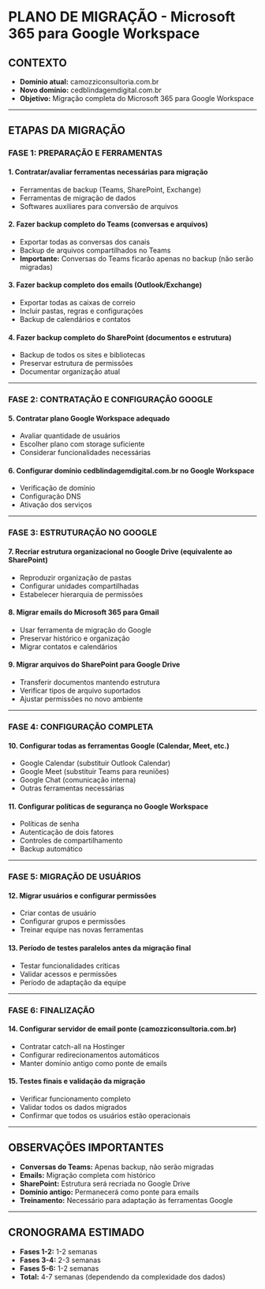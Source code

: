 # PLANO DE MIGRAÇÃO - Microsoft 365 para Google Workspace

## CONTEXTO
- **Domínio atual:** camozziconsultoria.com.br
- **Novo domínio:** cedblindagemdigital.com.br
- **Objetivo:** Migração completa do Microsoft 365 para Google Workspace

---

## ETAPAS DA MIGRAÇÃO

### FASE 1: PREPARAÇÃO E FERRAMENTAS

#### 1. Contratar/avaliar ferramentas necessárias para migração
- Ferramentas de backup (Teams, SharePoint, Exchange)
- Ferramentas de migração de dados
- Softwares auxiliares para conversão de arquivos

#### 2. Fazer backup completo do Teams (conversas e arquivos)
- Exportar todas as conversas dos canais
- Backup de arquivos compartilhados no Teams
- **Importante:** Conversas do Teams ficarão apenas no backup (não serão migradas)

#### 3. Fazer backup completo dos emails (Outlook/Exchange)
- Exportar todas as caixas de correio
- Incluir pastas, regras e configurações
- Backup de calendários e contatos

#### 4. Fazer backup completo do SharePoint (documentos e estrutura)
- Backup de todos os sites e bibliotecas
- Preservar estrutura de permissões
- Documentar organização atual

---

### FASE 2: CONTRATAÇÃO E CONFIGURAÇÃO GOOGLE

#### 5. Contratar plano Google Workspace adequado
- Avaliar quantidade de usuários
- Escolher plano com storage suficiente
- Considerar funcionalidades necessárias

#### 6. Configurar domínio cedblindagemdigital.com.br no Google Workspace
- Verificação de domínio
- Configuração DNS
- Ativação dos serviços

---

### FASE 3: ESTRUTURAÇÃO NO GOOGLE

#### 7. Recriar estrutura organizacional no Google Drive (equivalente ao SharePoint)
- Reproduzir organização de pastas
- Configurar unidades compartilhadas
- Estabelecer hierarquia de permissões

#### 8. Migrar emails do Microsoft 365 para Gmail
- Usar ferramenta de migração do Google
- Preservar histórico e organização
- Migrar contatos e calendários

#### 9. Migrar arquivos do SharePoint para Google Drive
- Transferir documentos mantendo estrutura
- Verificar tipos de arquivo suportados
- Ajustar permissões no novo ambiente

---

### FASE 4: CONFIGURAÇÃO COMPLETA

#### 10. Configurar todas as ferramentas Google (Calendar, Meet, etc.)
- Google Calendar (substituir Outlook Calendar)
- Google Meet (substituir Teams para reuniões)
- Google Chat (comunicação interna)
- Outras ferramentas necessárias

#### 11. Configurar políticas de segurança no Google Workspace
- Políticas de senha
- Autenticação de dois fatores
- Controles de compartilhamento
- Backup automático

---

### FASE 5: MIGRAÇÃO DE USUÁRIOS

#### 12. Migrar usuários e configurar permissões
- Criar contas de usuário
- Configurar grupos e permissões
- Treinar equipe nas novas ferramentas

#### 13. Período de testes paralelos antes da migração final
- Testar funcionalidades críticas
- Validar acessos e permissões
- Período de adaptação da equipe

---

### FASE 6: FINALIZAÇÃO

#### 14. Configurar servidor de email ponte (camozziconsultoria.com.br)
- Contratar catch-all na Hostinger
- Configurar redirecionamentos automáticos
- Manter domínio antigo como ponte de emails

#### 15. Testes finais e validação da migração
- Verificar funcionamento completo
- Validar todos os dados migrados
- Confirmar que todos os usuários estão operacionais

---

## OBSERVAÇÕES IMPORTANTES

- **Conversas do Teams:** Apenas backup, não serão migradas
- **Emails:** Migração completa com histórico
- **SharePoint:** Estrutura será recriada no Google Drive
- **Domínio antigo:** Permanecerá como ponte para emails
- **Treinamento:** Necessário para adaptação às ferramentas Google

---

## CRONOGRAMA ESTIMADO
- **Fases 1-2:** 1-2 semanas
- **Fases 3-4:** 2-3 semanas  
- **Fases 5-6:** 1-2 semanas
- **Total:** 4-7 semanas (dependendo da complexidade dos dados)